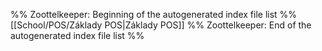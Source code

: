 %% Zoottelkeeper: Beginning of the autogenerated index file list  %%
[[School/POS/Základy  POS|Základy  POS]]
%% Zoottelkeeper: End of the autogenerated index file list  %%

